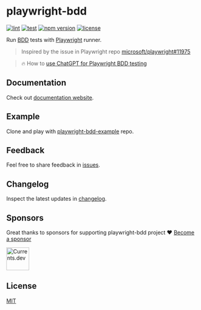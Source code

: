 # playwright-bdd
[![lint](https://github.com/vitalets/playwright-bdd/actions/workflows/lint.yaml/badge.svg)](https://github.com/vitalets/playwright-bdd/actions/workflows/lint.yaml)
[![test](https://github.com/vitalets/playwright-bdd/actions/workflows/test.yaml/badge.svg)](https://github.com/vitalets/playwright-bdd/actions/workflows/test.yaml)
[![npm version](https://img.shields.io/npm/v/playwright-bdd)](https://www.npmjs.com/package/playwright-bdd)
[![license](https://img.shields.io/npm/l/playwright-bdd)](https://github.com/vitalets/playwright-bdd/blob/main/LICENSE)

Run [BDD](https://cucumber.io/docs/bdd/) tests with [Playwright](https://playwright.dev/) runner.

> Inspired by the issue in Playwright repo [microsoft/playwright#11975](https://github.com/microsoft/playwright/issues/11975)

> 🔥 How to [use ChatGPT for Playwright BDD testing](https://dev.to/vitalets/generate-bdd-tests-with-chatgpt-and-run-them-with-playwright-4ffm)

## Documentation
Check out [documentation website](https://vitalets.github.io/playwright-bdd/#/).

## Example
Clone and play with [playwright-bdd-example](https://github.com/vitalets/playwright-bdd-example) repo.

## Feedback
Feel free to share feedback in [issues](https://github.com/vitalets/playwright-bdd/issues).

## Changelog
Inspect the latest updates in [changelog](https://vitalets.github.io/playwright-bdd/#/changelog).

## Sponsors
Great thanks to sponsors for supporting playwright-bdd project ❤️ [Become a sponsor](https://github.com/sponsors/vitalets)

<!-- sponsors --><a href="https://github.com/currents-dev"><img src="https://github.com/currents-dev.png" width="60px" alt="Currents.dev" /></a><!-- sponsors -->

## License
[MIT](https://github.com/vitalets/playwright-bdd/blob/main/LICENSE)